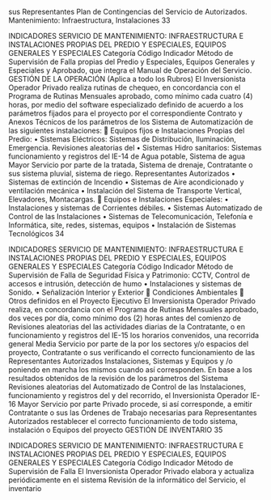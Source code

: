 sus Representantes
Plan de Contingencias del Servicio de
Autorizados.
Mantenimiento: Infraestructura, Instalaciones
33

INDICADORES SERVICIO DE MANTENIMIENTO: INFRAESTRUCTURA E INSTALACIONES
PROPIAS DEL PREDIO Y ESPECIALES, EQUIPOS GENERALES Y ESPECIALES
Categoría
Código Indicador Método de Supervisión
de Falla
propias del Predio y Especiales, Equipos
Generales y Especiales y Aprobado, que
integra el Manual de Operación del Servicio.
GESTIÓN DE LA OPERACIÓN
(Aplica a todo los Rubros)
El Inversionista Operador Privado realiza
rutinas de chequeo, en concordancia con el
Programa de Rutinas Mensuales aprobado,
como mínimo cada cuatro (4) horas, por medio
del software especializado definido de acuerdo
a los parámetros fijados para el proyecto por el
correspondiente Contrato y Anexos Técnicos
de los parámetros de los Sistema de
Automatización de las siguientes
instalaciones:
 Equipos fijos e Instalaciones Propias
del Predio:
• Sistemas Eléctricos: Sistemas de
Distribución, Iluminación,
Emergencia. Revisiones aleatorias del
• Sistemas Hidro sanitarios: Sistemas funcionamiento y registros del
IE-14 de Agua potable, Sistema de agua Mayor Servicio por parte de la
tratada, Sistema de drenaje, Contratante o sus
sistema pluvial, sistema de riego. Representantes Autorizados
• Sistemas de extinción de Incendio
• Sistemas de Aire acondicionado y
ventilación mecánica
• Instalación del Sistema de Transporte
Vertical, Elevadores, Montacargas.
 Equipos e Instalaciones Especiales:
• Instalaciones y sistemas de Corrientes
débiles.
• Sistemas Automatizado de Control de
las Instalaciones
• Sistemas de Telecomunicación,
Telefonía e Informática, site, redes,
sistemas, equipos
• Instalación de Sistemas Tecnológicos
34

INDICADORES SERVICIO DE MANTENIMIENTO: INFRAESTRUCTURA E INSTALACIONES
PROPIAS DEL PREDIO Y ESPECIALES, EQUIPOS GENERALES Y ESPECIALES
Categoría
Código Indicador Método de Supervisión
de Falla
de Seguridad Física y Patrimonio:
CCTV, Control de accesos e
intrusión, detección de humo
• Instalaciones y sistemas de Sonido.
• Señalización Interior y Exterior
 Condiciones Ambientales
 Otros definidos en el Proyecto
Ejecutivo
El Inversionista Operador Privado realiza, en
concordancia con el Programa de Rutinas
Mensuales aprobado, dos veces por día, como
mínimo dos (2) horas antes del comienzo de Revisiones aleatorias del
las actividades diarias de la Contratante, o en funcionamiento y registros del
IE-15 los horarios convenidos, una recorrida general Media Servicio por parte de la
por los sectores y/o espacios del proyecto, Contratante o sus
verificando el correcto funcionamiento de las Representantes Autorizados
Instalaciones, Sistemas y Equipos y /o
poniendo en marcha los mismos cuando así
corresponden.
En base a los resultados obtenidos de la
revisión de los parámetros del Sistema
Revisiones aleatorias del
Automatizado de Control de las Instalaciones,
funcionamiento y registros del
y del recorrido, el Inversionista Operador
IE-16 Mayor Servicio por parte
Privado procede, si así corresponde, a emitir
Contratante o sus
las Ordenes de Trabajo necesarias para
Representantes Autorizados
restablecer el correcto funcionamiento de todo
sistema, instalación o Equipos del proyecto
GESTIÓN DE INVENTARIO
35

INDICADORES SERVICIO DE MANTENIMIENTO: INFRAESTRUCTURA E INSTALACIONES
PROPIAS DEL PREDIO Y ESPECIALES, EQUIPOS GENERALES Y ESPECIALES
Categoría
Código Indicador Método de Supervisión
de Falla
El Inversionista Operador Privado elabora y
actualiza periódicamente en el sistema
Revisión de la
informático del Servicio, el inventario
